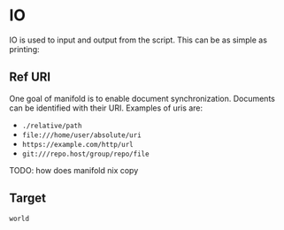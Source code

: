 # IO

IO is used to input and output from the script. This can be as simple as printing:

<io println='"Hello World"' />

## Ref URI

One goal of manifold is to enable document synchronization. Documents can be identified with their URI. Examples of uris are:

* `./relative/path`
* `file:///home/user/absolute/uri`
* `https://example.com/http/url`
* `git:///repo.host/group/repo/file`

TODO: how does manifold nix copy 

## Target

```txt
world
```

<flake inputs='' />

<io input='' src='' target='' output='' />
